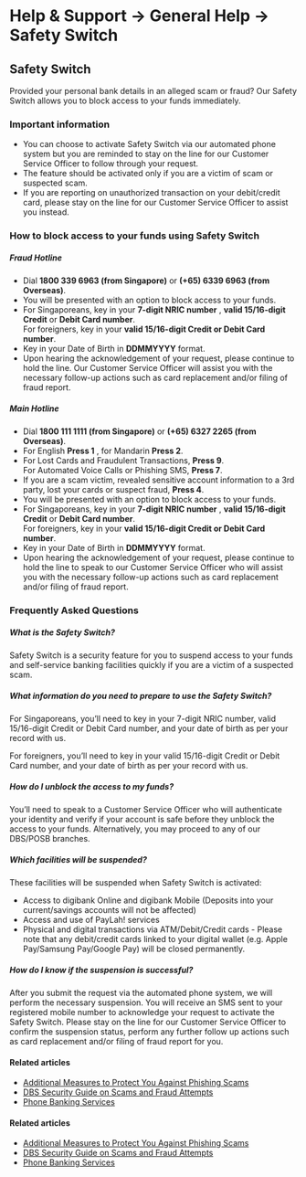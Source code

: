 # Help & Support -> General Help -> Safety Switch

## Safety Switch

Provided your personal bank details in an alleged scam or fraud? Our Safety Switch allows you to block access to your funds immediately.

### Important information

  * You can choose to activate Safety Switch via our automated phone system but you are reminded to stay on the line for our Customer Service Officer to follow through your request. 
  * The feature should be activated only if you are a victim of scam or suspected scam.
  * If you are reporting on unauthorized transaction on your debit/credit card, please stay on the line for our Customer Service Officer to assist you instead.



### How to block access to your funds using Safety Switch

#####  Fraud Hotline

  * Dial **1800 339 6963 (from Singapore)** or **(+65) 6339 6963 (from Overseas)**.
  * You will be presented with an option to block access to your funds.
  * For Singaporeans, key in your **7-digit NRIC number** , **valid 15/16-digit Credit** or **Debit Card number**.  
For foreigners, key in your **valid 15/16-digit Credit or Debit Card number**.
  * Key in your Date of Birth in **DDMMYYYY** format.
  * Upon hearing the acknowledgement of your request, please continue to hold the line. Our Customer Service Officer will assist you with the necessary follow-up actions such as card replacement and/or filing of fraud report. 



#####  Main Hotline

  * Dial **1800 111 1111 (from Singapore)** or **(+65) 6327 2265 (from Overseas)**.
  * For English **Press 1** , for Mandarin **Press 2**.
  * For Lost Cards and Fraudulent Transactions, **Press 9**.  
For Automated Voice Calls or Phishing SMS, **Press 7**.
  * If you are a scam victim, revealed sensitive account information to a 3rd party, lost your cards or suspect fraud, **Press 4**.
  * You will be presented with an option to block access to your funds.
  * For Singaporeans, key in your **7-digit NRIC number** , **valid 15/16-digit Credit** or **Debit Card number**.  
For foreigners, key in your **valid 15/16-digit Credit or Debit Card number**.
  * Key in your Date of Birth in **DDMMYYYY** format.
  * Upon hearing the acknowledgement of your request, please continue to hold the line to speak to our Customer Service Officer who will assist you with the necessary follow-up actions such as card replacement and/or filing of fraud report. 



### Frequently Asked Questions

#####  What is the Safety Switch?

Safety Switch is a security feature for you to suspend access to your funds and self-service banking facilities quickly if you are a victim of a suspected scam. 

#####  What information do you need to prepare to use the Safety Switch? 

For Singaporeans, you’ll need to key in your 7-digit NRIC number, valid 15/16-digit Credit or Debit Card number, and your date of birth as per your record with us.   
  
For foreigners, you’ll need to key in your valid 15/16-digit Credit or Debit Card number, and your date of birth as per your record with us. 

#####  How do I unblock the access to my funds?

You’ll need to speak to a Customer Service Officer who will authenticate your identity and verify if your account is safe before they unblock the access to your funds. Alternatively, you may proceed to any of our DBS/POSB branches. 

#####  Which facilities will be suspended?

These facilities will be suspended when Safety Switch is activated:   
  


  * Access to digibank Online and digibank Mobile (Deposits into your current/savings accounts will not be affected)
  * Access and use of PayLah! services
  * Physical and digital transactions via ATM/Debit/Credit cards - Please note that any debit/credit cards linked to your digital wallet (e.g. Apple Pay/Samsung Pay/Google Pay) will be closed permanently.



#####  How do I know if the suspension is successful?

After you submit the request via the automated phone system, we will perform the necessary suspension. You will receive an SMS sent to your registered mobile number to acknowledge your request to activate the Safety Switch. Please stay on the line for our Customer Service Officer to confirm the suspension status, perform any further follow up actions such as card replacement and/or filing of fraud report for you. 

#### Related articles

  * [Additional Measures to Protect You Against Phishing Scams](https://www.dbs.com.sg/personal/support/general-scam-additional-measures.html)
  * [DBS Security Guide on Scams and Fraud Attempts](https://www.dbs.com.sg/personal/support/guide-security-on-scams-and-fraud.html)
  * [Phone Banking Services](https://www.dbs.com.sg/personal/support/bank-ssb-phone-banking-services.html)



#### Related articles

  * [Additional Measures to Protect You Against Phishing Scams](https://www.dbs.com.sg/personal/support/general-scam-additional-measures.html)
  * [DBS Security Guide on Scams and Fraud Attempts](https://www.dbs.com.sg/personal/support/guide-security-on-scams-and-fraud.html)
  * [Phone Banking Services](https://www.dbs.com.sg/personal/support/bank-ssb-phone-banking-services.html)


